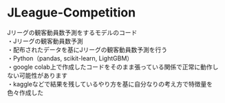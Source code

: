 # JLeague-Competition
Jリーグの観客動員数予測をするモデルのコード  
・Jリーグの観客動員数予測  
・配布されたデータを基にJリーグの観客動員数予測を行う  
・Python（pandas, scikit-learn, LightGBM）  
・google colab上で作成したコードをそのまま張っている関係で正常に動作しない可能性があります  
・kaggleなどで結果を残しているやり方を基に自分なりの考え方で特徴量を色々作成した  
